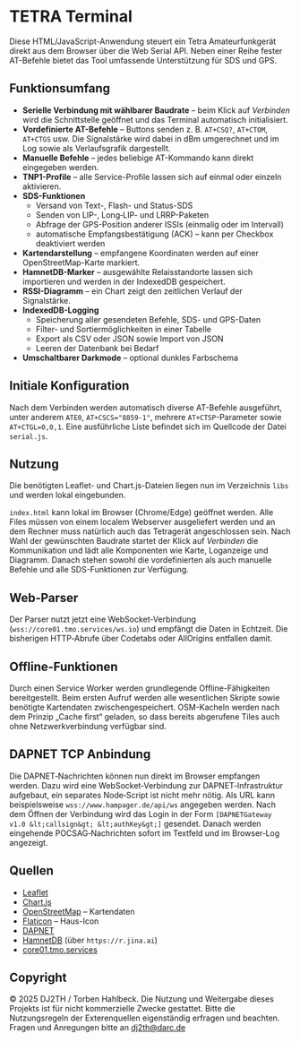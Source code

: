 # TETRA Terminal

Diese HTML/JavaScript-Anwendung steuert ein Tetra Amateurfunkgerät direkt aus dem Browser über die Web Serial API. Neben einer Reihe fester AT-Befehle bietet das Tool umfassende Unterstützung für SDS und GPS.

## Funktionsumfang

* **Serielle Verbindung mit wählbarer Baudrate** – beim Klick auf *Verbinden* wird die Schnittstelle geöffnet und das Terminal automatisch initialisiert.
* **Vordefinierte AT-Befehle** – Buttons senden z. B. `AT+CSQ?`, `AT+CTOM`, `AT+CTGS` usw. Die Signalstärke wird dabei in dBm umgerechnet und im Log sowie als Verlaufsgrafik dargestellt.
* **Manuelle Befehle** – jedes beliebige AT-Kommando kann direkt eingegeben werden.
* **TNP1-Profile** – alle Service-Profile lassen sich auf einmal oder einzeln aktivieren.
* **SDS-Funktionen**
  * Versand von Text-, Flash- und Status-SDS
  * Senden von LIP-, Long‑LIP- und LRRP-Paketen
  * Abfrage der GPS-Position anderer ISSIs (einmalig oder im Intervall)
  * automatische Empfangsbestätigung (ACK) – kann per Checkbox deaktiviert werden
* **Kartendarstellung** – empfangene Koordinaten werden auf einer OpenStreetMap-Karte markiert.
* **HamnetDB-Marker** – ausgewählte Relaisstandorte lassen sich importieren und werden in der IndexedDB gespeichert.
* **RSSI-Diagramm** – ein Chart zeigt den zeitlichen Verlauf der Signalstärke.
* **IndexedDB-Logging**
  * Speicherung aller gesendeten Befehle, SDS- und GPS-Daten
  * Filter- und Sortiermöglichkeiten in einer Tabelle
  * Export als CSV oder JSON sowie Import von JSON
  * Leeren der Datenbank bei Bedarf
* **Umschaltbarer Darkmode** – optional dunkles Farbschema

## Initiale Konfiguration

Nach dem Verbinden werden automatisch diverse AT-Befehle ausgeführt, unter anderem `ATE0`, `AT+CSCS="8859-1"`, mehrere `AT+CTSP`-Parameter sowie `AT+CTGL=0,0,1`. Eine ausführliche Liste befindet sich im Quellcode der Datei `serial.js`.

## Nutzung

Die benötigten Leaflet- und Chart.js-Dateien liegen nun im Verzeichnis `libs` und werden lokal eingebunden.

`index.html` kann lokal im Browser (Chrome/Edge) geöffnet werden. Alle Files müssen von einem localem Webserver ausgeliefert werden und an dem Rechner muss natürlich auch das Tetragerät angeschlossen sein. Nach Wahl der gewünschten Baudrate startet der Klick auf *Verbinden* die Kommunikation und lädt alle Komponenten wie Karte, Loganzeige und Diagramm. Danach stehen sowohl die vordefinierten als auch manuelle Befehle und alle SDS-Funktionen zur Verfügung.

## Web‑Parser

Der Parser nutzt jetzt eine WebSocket-Verbindung (`wss://core01.tmo.services/ws.io`) und empfängt die Daten in Echtzeit. Die bisherigen HTTP‑Abrufe über Codetabs oder AllOrigins entfallen damit.

## Offline-Funktionen

Durch einen Service Worker werden grundlegende Offline-Fähigkeiten bereitgestellt.
Beim ersten Aufruf werden alle wesentlichen Skripte sowie benötigte Kartendaten
zwischengespeichert. OSM-Kacheln werden nach dem Prinzip „Cache first“ geladen,
so dass bereits abgerufene Tiles auch ohne Netzwerkverbindung verfügbar sind.

## DAPNET TCP Anbindung

Die DAPNET‑Nachrichten können nun direkt im Browser empfangen werden.
Dazu wird eine WebSocket‑Verbindung zur DAPNET‑Infrastruktur
aufgebaut, ein separates Node‑Script ist nicht mehr nötig. Als URL
kann beispielsweise `wss://www.hampager.de/api/ws` angegeben werden.
Nach dem Öffnen der Verbindung wird das Login in der Form
`[DAPNETGateway v1.0 &lt;callsign&gt; &lt;authKey&gt;]` gesendet. Danach
werden eingehende POCSAG‑Nachrichten sofort im Textfeld und im
Browser‑Log angezeigt.


## Quellen

* [Leaflet](https://leafletjs.com)
* [Chart.js](https://www.chartjs.org)
* [OpenStreetMap](https://www.openstreetmap.org) – Kartendaten
* [Flaticon](https://www.flaticon.com) – Haus-Icon
* [DAPNET](https://www.hampager.de)
* [HamnetDB](https://hamnetdb.net) (über `https://r.jina.ai`)
* [core01.tmo.services](https://core01.tmo.services)

## Copyright

© 2025 DJ2TH / Torben Hahlbeck. Die Nutzung und Weitergabe dieses Projekts ist für
nicht kommerzielle Zwecke gestattet. Bitte die Nutzungsregeln der Exterenquellen eigenständig erfragen und beachten.
Fragen und Anregungen bitte an dj2th@darc.de

